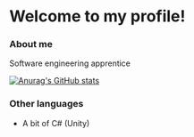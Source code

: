 # Welcome to my profile!
### About me
Software engineering apprentice

[![Anurag's GitHub stats](https://github-readme-stats.vercel.app/api/top-langs/?username=z-100&count_private=true&count_private=true&theme=radical&langs_count=10)
](https://github.com/anuraghazra/github-readme-stats)

### Other languages
* A bit of C# (Unity)
